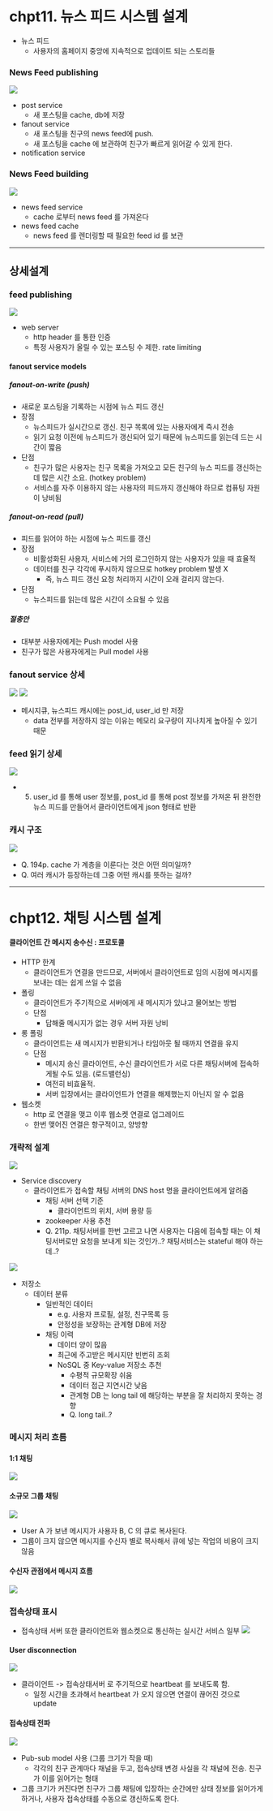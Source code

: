 
# chpt11. 뉴스 피드 시스템 설계
- 뉴스 피드
	- 사용자의 홈페이지 중앙에 지속적으로 업데이트 되는 스토리들


### News Feed publishing
![](attatchments/스크린샷%202023-01-29%20오전%209.53.04.png)
- post service 
	- 새 포스팅을 cache, db에 저장
- fanout service
	- 새 포스팅을 친구의 news feed에 push.
	- 새 포스팅을 cache 에 보관하여 친구가 빠르게 읽어갈 수 있게 한다.
- notification service

### News Feed building
![](attatchments/스크린샷%202023-01-29%20오전%209.53.26.png)
- news feed service
	- cache 로부터 news feed 를 가져온다
- news feed cache
	- news feed 를 렌더링할 때 필요한 feed id 를 보관

---
## 상세설계
### feed publishing
![](attatchments/스크린샷%202023-01-29%20오전%209.56.57.png)
- web server
	- http header 를 통한 인증
	- 특정 사용자가 올릴 수 있는 포스팅 수 제한. rate limiting

#### fanout service models
##### fanout-on-write (push)
- 새로운 포스팅을 기록하는 시점에 뉴스 피드 갱신
- 장점
	- 뉴스피드가 실시간으로 갱신. 친구 목록에 있는 사용자에게 즉시 전송
	- 읽기 요청 이전에 뉴스피드가 갱신되어 있기 때문에 뉴스피드를 읽는데 드는 시간이 짧음
- 단점
	- 친구가 많은 사용자는 친구 목록을 가져오고 모든 친구의 뉴스 피드를 갱신하는데 많은 시간 소요. (hotkey problem)
	- 서비스를 자주 이용하지 않는 사용자의 피드까지 갱신해야 하므로 컴퓨팅 자원이 낭비됨

##### fanout-on-read (pull)
- 피드를 읽어야 하는 시점에 뉴스 피드를 갱신
- 장점
	- 비활성화된 사용자, 서비스에 거의 로그인하지 않는 사용자가 있을 때 효율적
	- 데이터를 친구 각각에 푸시하지 않으므로 hotkey problem 발생 X
		- 즉, 뉴스 피드 갱신 요청 처리까지 시간이 오래 걸리지 않는다.
- 단점
	- 뉴스피드를 읽는데 많은 시간이 소요될 수 있음

##### 절충안
- 대부분 사용자에게는 Push model 사용
- 친구가 많은 사용자에게는 Pull model 사용

### fanout service 상세

![](attatchments/스크린샷%202023-01-29%20오전%2010.21.29.png)
![](attatchments/스크린샷%202023-01-29%20오전%2010.21.40.png)
- 메시지큐, 뉴스피드 캐시에는 post_id, user_id 만 저장
	- data 전부를 저장하지 않는 이유는 메모리 요구량이 지나치게 높아질 수 있기 때문

### feed 읽기 상세
![](attatchments/스크린샷%202023-01-29%20오전%2010.24.24.png)
- 5. user_id 를 통해 user 정보를, post_id 를 통해 post 정보를 가져온 뒤 완전한 뉴스 피드를 만들어서 클라이언트에게 json 형태로 반환

### 캐시 구조

![](attatchments/스크린샷%202023-01-29%20오전%2010.26.52.png)
- Q. 194p. cache 가 계층을 이룬다는 것은 어떤 의미일까?
- Q. 여러 캐시가 등장하는데 그중 어떤 캐시를 뜻하는 걸까?


---
# chpt12. 채팅 시스템 설계
#### 클라이언트 간 메시지 송수신 : 프로토콜
- HTTP 한계
	- 클라이언트가 연결을 만드므로, 서버에서 클라이언트로 임의 시점에 메시지를 보내는 데는 쉽게 쓰일 수 없음
- 폴링
	- 클라이언트가 주기적으로 서버에게 새 메시지가 있냐고 물어보는 방법
	- 단점
		- 답해줄 메시지가 없는 경우 서버 자원 낭비
- 롱 폴링
	- 클라이언트는 새 메시지가 반환되거나 타임아웃 될 때까지 연결을 유지 
	- 단점
		- 메시지 송신 클라이언트, 수신 클라이언트가 서로 다른 채팅서버에 접속하게될 수도 있음. (로드밸런싱)
		- 여전히 비효율적. 
		- 서버 입장에서는 클라이언트가 연결을 해제했는지 아닌지 알 수 없음
- 웹소켓
	- http 로 연결을 맺고 이후 웹소켓 연결로 업그레이드
	- 한번 맺어진 연결은 항구적이고, 양방향


### 개략적 설계

![](attatchments/스크린샷%202023-01-29%20오후%208.56.51.png)
- Service discovery
	- 클라이언트가 접속할 채팅 서버의 DNS host 명을 클라이언트에게 알려줌
		- 채팅 서버 선택 기준
			- 클라이언트의 위치, 서버 용량 등
		- zookeeper 사용 추천
		- Q. 211p. 채팅서버를 한번 고르고 나면 사용자는 다음에 접속할 때는 이 채팅서버로만 요청을 보내게 되는 것인가..? 채팅서비스는 stateful 해야 하는데..?
	

![](attatchments/스크린샷%202023-01-29%20오후%208.58.11.png)
- 저장소
	- 데이터 분류
		- 일반적인 데이터
			- e.g. 사용자 프로필, 설정, 친구목록 등
			- 안정성을 보장하는 관계형 DB에 저장
		- 채팅 이력
			- 데이터 양이 많음
			- 최근에 주고받은 메시지만 빈번히 조회
			- NoSQL 중 Key-value 저장소 추천
				- 수평적 규모확장 쉬움
				- 데이터 접근 지연시간 낮음
				- 관계형 DB 는 long tail 에 해당하는 부분을 잘 처리하지 못하는 경향
				- Q. long tail..?

### 메시지 처리 흐름
#### 1:1 채팅
![](attatchments/스크린샷%202023-01-29%20오후%209.08.20.png)

#### 소규모 그룹 채팅
![](attatchments/스크린샷%202023-01-29%20오후%209.37.18.png)
- User A 가 보낸 메시지가 사용자 B, C 의 큐로 복사된다. 
- 그룹이 크지 않으면 메시지를 수신자 별로 복사해서 큐에 넣는 작업의 비용이 크지 않음

#### 수신자 관점에서 메시지 흐름
![](attatchments/스크린샷%202023-01-29%20오후%209.39.04.png)

### 접속상태 표시
- 접속상태 서버 또한 클라이언트와 웹소켓으로 통신하는 실시간 서비스 일부
![](attatchments/스크린샷%202023-01-29%20오후%209.40.26.png)
#### User disconnection
![](attatchments/스크린샷%202023-01-29%20오후%209.41.12.png)
- 클라이언트 -> 접속상태서버 로 주기적으로 heartbeat 를 보내도록 함.
	- 일정 시간을 초과해서 heartbeat 가 오지 않으면 연결이 끊어진 것으로 update

#### 접속상태 전파

![](attatchments/스크린샷%202023-01-29%20오후%209.44.02.png)
- Pub-sub model 사용 (그룹 크기가 작을 때)
	- 각각의 친구 관계마다 채널을 두고, 접속상태 변경 사실을 각 채널에 전송. 친구가 이를 읽어가는 형태
- 그룹 크기가 커진다면 친구가 그룹 채팅에 입장하는 순간에만 상태 정보를 읽어가게 하거나, 사용자 접속상태를 수동으로 갱신하도록 한다.



